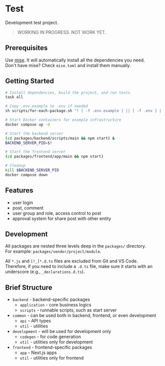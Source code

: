 # Test

Development test project.

> WORKING IN PROGRESS. NOT WORK YET.

## Prerequisites

Use [mise](https://mise.jdx.dev). It will automatically install all the dependencies you need.  
Don't have mise? Check `mise.toml` and install them manually.

## Getting Started

```sh
# Install dependencies, build the project, and run tests
task all

# Copy .env.example to .env if needed
sh scripts/for-each-package.sh "! [ -f .env.example ] || [ -f .env ] || cp .env.example .env"

# Start Docker containers for example infrastructure
docker compose up -d

# Start the backend server
(cd packages/backend/scripts/main && npm start) &
BACKEND_SERVER_PID=$!

# Start the frontend server
(cd packages/frontend/app/main && npm start)

# Cleanup
kill $BACKEND_SERVER_PID
docker compose down
```

## Features

- user login
- post, comment
- user group and role, access control to post
- approval system for share post with other entity

## Development

All packages are nested three levels deep in the `packages/` directory.  
For example: `packages/vendor/project/module`.

All `*.js` and `[!_]*.d.ts` files are excluded from Git and VS Code.  
Therefore, if you need to include a `.d.ts` file, make sure it starts with an underscore (e.g., `_declarations.d.ts`).

## Brief Structure

- `backend` - backend-specific packages
  - `application` - core business logics
  - `scripts` - runnable scripts, such as start server
- `common` - can be used both in backend, frontend, or even development
  - `api` - API types
  - `util` - utilities
- `development` - will be used for development only
  - `codegen` - for code generation
  - `util` - utilities only for development
- `frontend` - frontend-specific packages
  - `app` - Next.js apps
  - `util` - utilities only for frontend
